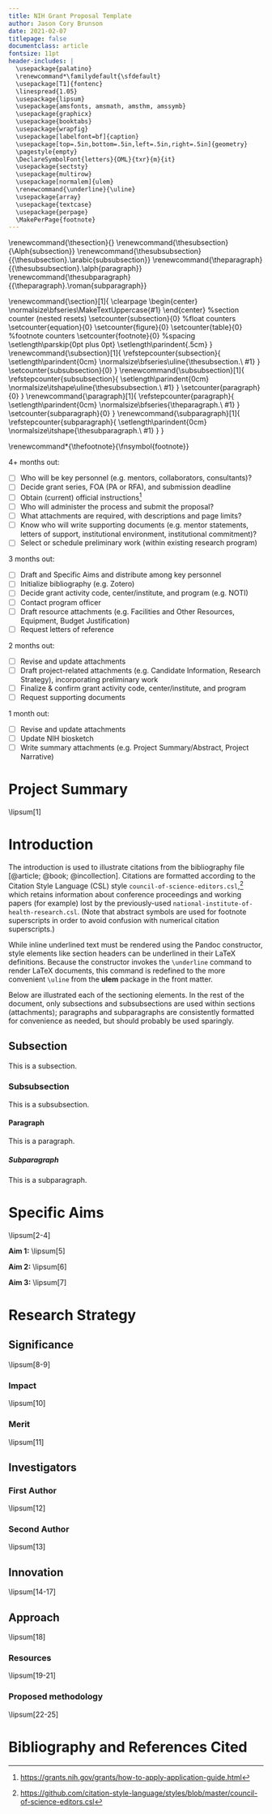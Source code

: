 ```yaml
---
title: NIH Grant Proposal Template
author: Jason Cory Brunson
date: 2021-02-07
titlepage: false
documentclass: article
fontsize: 11pt
header-includes: |
  \usepackage{palatino}
  \renewcommand*\familydefault{\sfdefault}
  \usepackage[T1]{fontenc}
  \linespread{1.05}
  \usepackage{lipsum}
  \usepackage{amsfonts, amsmath, amsthm, amssymb}
  \usepackage{graphicx}
  \usepackage{booktabs}
  \usepackage{wrapfig}
  \usepackage[labelfont=bf]{caption}
  \usepackage[top=.5in,bottom=.5in,left=.5in,right=.5in]{geometry}
  \pagestyle{empty}
  \DeclareSymbolFont{letters}{OML}{txr}{m}{it}
  \usepackage{sectsty}
  \usepackage{multirow}
  \usepackage[normalem]{ulem}
  \renewcommand{\underline}{\uline}
  \usepackage{array}
  \usepackage{textcase}
  \usepackage{perpage}
  \MakePerPage{footnote}
---
```


<!--
\usepackage[compact]{titlesec}
\titlespacing\section{0pt}{0.5em minus 0em plus 0em}{0.5em minus 0em plus 0em}
-->

\renewcommand{\thesection}{}
\renewcommand{\thesubsection}{\Alph{subsection}}
\renewcommand{\thesubsubsection}{{\thesubsection}.\arabic{subsubsection}}
\renewcommand{\theparagraph}{{\thesubsubsection}.\alph{paragraph}}
\renewcommand{\thesubparagraph}{{\theparagraph}.\roman{subparagraph}}

\renewcommand{\section}[1]{
  \clearpage
  \begin{center}
  \normalsize\bfseries\MakeTextUppercase{#1}
  \end{center}
  %section counter (nested resets)
  \setcounter{subsection}{0}
  %float counters
  \setcounter{equation}{0}
  \setcounter{figure}{0}
  \setcounter{table}{0}
  %footnote counters
  \setcounter{footnote}{0}
  %spacing
  \setlength\parskip{0pt plus 0pt}
  \setlength\parindent{.5cm}
}
\renewcommand{\subsection}[1]{
  \refstepcounter{subsection}{
    \setlength\parindent{0cm}
    \normalsize\bfseries\uline{\thesubsection.\ #1}
  }
  \setcounter{subsubsection}{0}
}
\renewcommand{\subsubsection}[1]{
  \refstepcounter{subsubsection}{
    \setlength\parindent{0cm}
    \normalsize\itshape\uline{\thesubsubsection.\ #1}
  }
  \setcounter{paragraph}{0}
}
\renewcommand{\paragraph}[1]{
  \refstepcounter{paragraph}{
    \setlength\parindent{0cm}
    \normalsize\bfseries{\theparagraph.\ #1}
  }
  \setcounter{subparagraph}{0}
}
\renewcommand{\subparagraph}[1]{
  \refstepcounter{subparagraph}{
    \setlength\parindent{0cm}
    \normalsize\itshape{\thesubparagraph.\ #1}
  }
}

\renewcommand*{\thefootnote}{\fnsymbol{footnote}}


4+ months out:

- [ ] Who will be key personnel (e.g. mentors, collaborators, consultants)?
- [ ] Decide grant series, FOA (PA or RFA), and submission deadline
- [ ] Obtain (current) official instructions[^instructions]
- [ ] Who will administer the process and submit the proposal?
- [ ] What attachments are required, with descriptions and page limits?
- [ ] Know who will write supporting documents (e.g. mentor statements, letters of support, institutional environment, institutional commitment)?
- [ ] Select or schedule preliminary work (within existing research program)

3 months out:

- [ ] Draft and Specific Aims and distribute among key personnel
- [ ] Initialize bibliography (e.g. Zotero)
- [ ] Decide grant activity code, center/institute, and program (e.g. NOTI)
- [ ] Contact program officer
- [ ] Draft resource attachments (e.g. Facilities and Other Resources, Equipment, Budget Justification)
- [ ] Request letters of reference

2 months out:

- [ ] Revise and update attachments
- [ ] Draft project-related attachments (e.g. Candidate Information, Research Strategy), incorporating preliminary work
- [ ] Finalize & confirm grant activity code, center/institute, and program
- [ ] Request supporting documents

1 month out:

- [ ] Revise and update attachments
- [ ] Update NIH biosketch
- [ ] Write summary attachments (e.g. Project Summary/Abstract, Project Narrative)

[^instructions]: <https://grants.nih.gov/grants/how-to-apply-application-guide.html>


# Project Summary

\lipsum[1]


# Introduction

The introduction is used to illustrate citations from the bibliography file [@article; @book; @incollection].
Citations are formatted according to the Citation Style Language (CSL) style `council-of-science-editors.csl`,[^style-url] which retains information about conference proceedings and working papers (for example) lost by the previously-used `national-institute-of-health-research.csl`.
(Note that abstract symbols are used for footnote superscripts in order to avoid confusion with numerical citation superscripts.)

While inline <span class="underline">underlined text</span> must be rendered using the Pandoc constructor, style elements like section headers can be underlined in their LaTeX definitions.
Because the constructor invokes the `\underline` command to render LaTeX documents, this command is redefined to the more convenient `\uline` from the **ulem** package in the front matter.

Below are illustrated each of the sectioning elements. In the rest of the document, only subsections and subsubsections are used within sections (attachments); paragraphs and subparagraphs are consistently formatted for convenience as needed, but should probably be used sparingly.

## Subsection

This is a subsection.

### Subsubsection

This is a subsubsection.

#### Paragraph

This is a paragraph.

##### Subparagraph

This is a subparagraph.

[^style-url]: <https://github.com/citation-style-language/styles/blob/master/council-of-science-editors.csl>


# Specific Aims

\lipsum[2-4]

**Aim 1:**
\lipsum[5]

**Aim 2:**
\lipsum[6]

**Aim 3:**
\lipsum[7]


# Research Strategy

## Significance

\lipsum[8-9]

### Impact

\lipsum[10]

### Merit

\lipsum[11]


## Investigators

### First Author

\lipsum[12]

### Second Author

\lipsum[13]


## Innovation

\lipsum[14-17]


## Approach

\lipsum[18]

### Resources

\lipsum[19-21]

### Proposed methodology

\lipsum[22-25]


# Bibliography and References Cited


<!--
# PDF (via LaTeX)
pandoc nih-proposal.md \
  -t latex \
  -N \
  --bibliography=nih-proposal.bib \
  --citeproc \
  --csl=council-of-science-editors.csl \
  -o nih-proposal.pdf
# Microsoft Word (.docx)
pandoc nih-proposal.md \
  --bibliography=nih-proposal.bib \
  --citeproc \
  --csl=council-of-science-editors.csl \
  --reference-doc=nih-reference.docx \
  -o nih-proposal.docx
-->

<!--
# sources
https://www.latextemplates.com/template/nih-grant-proposal
https://www.soimort.org/notes/161117/
https://github.com/Wandmalfarbe/pandoc-latex-template/issues/3#issuecomment-302539900
https://verbosus.com/bibtex-style-examples.html
-->
